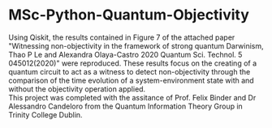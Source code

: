 # MSc-Python-Quantum-Objectivity
Using Qiskit, the results contained in Figure 7 of the attached paper "Witnessing non-objectivity in the framework of strong quantum Darwinism, Thao P Le and Alexandra Olaya-Castro 2020 Quantum Sci. Technol. 5 045012(2020)" were reproduced. These results focus on the creating of a quantum circuit to act as a witness to detect non-objectivity through the comparison of the time evolution of a system-environment state with and without the objectivity operation applied.\
This project was completed with the assitance of Prof. Felix Binder and Dr Alessandro Candeloro from the Quantum Information Theory Group in Trinity College Dublin.
